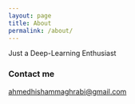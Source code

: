 ```yaml
---
layout: page
title: About
permalink: /about/
---
```


Just a Deep-Learning Enthusiast

### Contact me

[ahmedhishammaghrabi@gmail.com](mailto:ahmedhishammaghrabi@gmail.com)